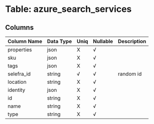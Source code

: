 # Table: azure_search_services

## Columns 

|  Column Name   |  Data Type  | Uniq | Nullable | Description | 
|  ----  | ----  | ----  | ----  | ---- | 
| properties | json | X | √ |  | 
| sku | json | X | √ |  | 
| tags | json | X | √ |  | 
| selefra_id | string | √ | √ | random id | 
| location | string | X | √ |  | 
| identity | json | X | √ |  | 
| id | string | X | √ |  | 
| name | string | X | √ |  | 
| type | string | X | √ |  | 


